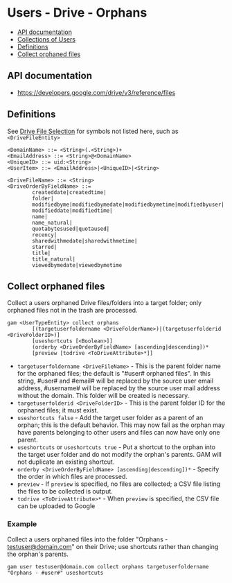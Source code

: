 # Users - Drive - Orphans
- [API documentation](#api-documentation)
- [Collections of Users](Collections-of-Users)
- [Definitions](#definitions)
- [Collect orphaned files](#collect-orphaned-files)

## API documentation
* https://developers.google.com/drive/v3/reference/files

## Definitions
See [Drive File Selection](Drive-File-Selection) for symbols not listed here, such as `<DriveFileEntity>`
```
<DomainName> ::= <String>(.<String>)+
<EmailAddress> ::= <String>@<DomainName>
<UniqueID> ::= uid:<String>
<UserItem> ::= <EmailAddress>|<UniqueID>|<String>

<DriveFileName> ::= <String>
<DriveOrderByFieldName> ::=
        createddate|createdtime|
        folder|
        modifiedbyme|modifiedbymedate|modifiedbymetime|modifiedbyuser|
        modifieddate|modifiedtime|
        name|
        name_natural|
        quotabytesused|quotaused|
        recency|
        sharedwithmedate|sharedwithmetime|
        starred|
        title|
        title_natural|
        viewedbymedate|viewedbymetime
```
## Collect orphaned files
Collect a users orphaned Drive files/folders into a target folder; only orphaned files not in the trash are processed.
```
gam <UserTypeEntity> collect orphans
        [(targetuserfoldername <DriveFolderName>)|(targetuserfolderid <DriveFolderID>)]
        [useshortcuts [<Boolean>]]
        (orderby <DriveOrderByFieldName> [ascending|descending])*
        [preview [todrive <ToDriveAttribute>*]]
```
* `targetuserfoldername <DriveFileName>` - This is the parent folder name for the orphaned files; the default is "#user# orphaned files". In this string, #user# and #email# will be replaced by the source user email address, #username# will be replaced by the source user mail address without the domain. This folder will be created is necessary.
* `targetuserfolderid <DriveFolderID>` - This is the parent folder ID for the orphaned files; it must exist.
* `useshortcuts false` - Add the target user folder as a parent of an orphan; this is the default behavior. This may now fail as the orphan may have parents belonging
to other users and files can now have only one parent.
* `useshortcuts` or `useshortcuts true` - Put a shortcut to the orphan into the target user folder and do not modify the orphan's parents. GAM will not duplicate an existing shortcut.
* `orderby <DriveOrderByFieldName> [ascending|descending])*` - Specify the order in which files are processed.
* `preview` - If `preview` is specified, no files are collected; a CSV file listing the files to be collected is output.
* `todrive <ToDriveAttribute>*` - When `preview` is specified, the CSV file can be uploaded to Google

### Example
Collect a users orphaned files into the folder "Orphans - testuser@domain.com" on their Drive; use shortcuts rather than changing the orphan's parents.
```
gam user testuser@domain.com collect orphans targetuserfoldername "Orphans - #user#" useshortcuts
```
